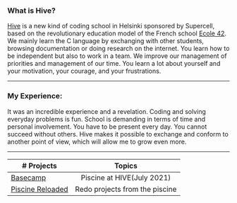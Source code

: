 ### What is Hive?
  [Hive](www.hive.fi/en/about-hive/) is a new kind of coding school in Helsinki sponsored by Supercell, based on the revolutionary education model of the French school [Ecole 42](https://42.fr/).  
  We mainly learn the C language by exchanging with other students, browsing documentation or doing research on the internet. You learn how to be independent but also to work in a team. We improve our management of priorities and management of our time. You learn a lot about yourself and your motivation, your courage, and your frustrations.
***
### My Experience:
It was an incredible experience and a revelation. Coding and solving everyday problems is fun. School is demanding in terms of time and personal involvement. You have to be present every day. You cannot succeed without others. Hive makes it possible to exchange and conform to another point of view, which will allow me to grow even more.
***
|# Projects | Topics                                                    |
|------|:---------------------------------------------------------:|
| [Basecamp](./basecamp/basecamp.md)  |  Piscine at HIVE(July 2021)|
| [Piscine Reloaded](./PiscineReloaded/reloaded.md) | Redo projects from the piscine |


